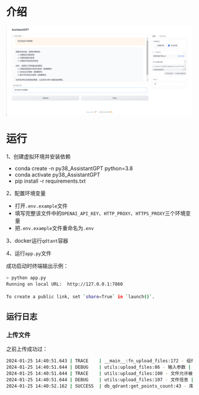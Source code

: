 
# 介绍

![img.png](./assets/img.png)

# 运行
1、创建虚拟环境并安装依赖
   - conda create -n py38_AssistantGPT python=3.8
   - conda activate py38_AssistantGPT
   - pip install -r requirements.txt

2、配置环境变量
   - 打开`.env.example`文件
   - 填写完整该文件中的`OPENAI_API_KEY`、`HTTP_PROXY`、`HTTPS_PROXY`三个环境变量
   - 把`.env.example`文件重命名为`.env`

3、docker运行`qdtant`容器

4、运行`app.py`文件

成功启动时终端输出示例：
```bash
> python app.py
Running on local URL:  http://127.0.0.1:7860

To create a public link, set `share=True` in `launch()`.
```

## 运行日志

### 上传文件

之前上传成功过：

```bash
2024-01-25 14:40:51.643 | TRACE    | __main__:fn_upload_files:172 - 组件输入 | unuploaded_file_paths: ['C:\\Users\\92047\\AppData\\Local\\Temp\\gradio\\2def4c9f9f49eebf9d276d42bf0badb385ce439d\\sample-pdf.pdf']
2024-01-25 14:40:51.644 | DEBUG    | utils:upload_files:86 - 输入参数 | file_path: C:\Users\92047\AppData\Local\Temp\gradio\2def4c9f9f49eebf9d276d42bf0badb385ce439d\sample-pdf.pdf <class 'str'>
2024-01-25 14:40:51.644 | TRACE    | utils:upload_files:100 - 文件允许被处理 | file_path: C:\Users\92047\AppData\Local\Temp\gradio\2def4c9f9f49eebf9d276d42bf0badb385ce439d\sample-pdf.pdf
2024-01-25 14:40:51.644 | DEBUG    | utils:upload_files:107 - 文件信息 | file_name: sample-pdf.pdf, file_extension: .pdf, file_md5: e41ab92c3f938ddb3e82110becbbce3e
2024-01-25 14:40:52.162 | SUCCESS  | db_qdrant:get_points_count:43 - 库里已有该集合 | collection_name：e41ab92c3f938ddb3e82110becbbce3e points_count：1
```